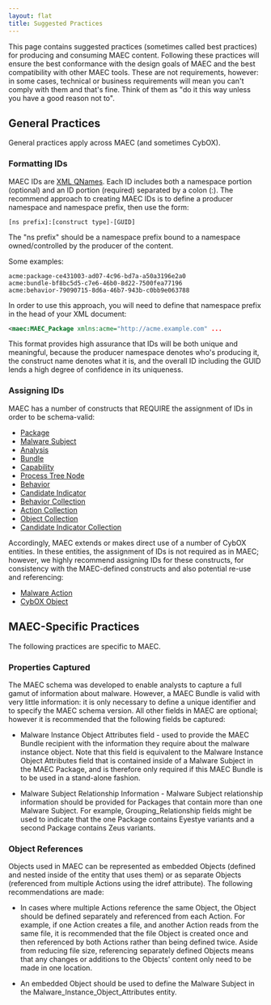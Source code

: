 ```yaml
---
layout: flat
title: Suggested Practices
---
```


This page contains suggested practices (sometimes called best practices) for producing and consuming MAEC content. Following these practices will ensure the best conformance with the design goals of MAEC and the best compatibility with other MAEC tools. These are not requirements, however: in some cases, technical or business requirements will mean you can't comply with them and that's fine. Think of them as "do it this way unless you have a good reason not to".

## General Practices

General practices apply across MAEC (and sometimes CybOX).

### Formatting IDs

MAEC IDs are [XML QNames](http://en.wikipedia.org/wiki/QName). Each ID includes both a namespace portion (optional) and an ID portion (required) separated by a colon (:). The recommend approach to creating MAEC IDs is to define a producer namespace and namespace prefix, then use the form:

`[ns prefix]:[construct type]-[GUID]`

The "ns prefix" should be a namespace prefix bound to a namespace owned/controlled by the producer of the content.

Some examples:

    acme:package-ce431003-ad07-4c96-bd7a-a50a3196e2a0
    acme:bundle-bf8bc5d5-c7e6-46b0-8d22-7500fea77196
    acme:behavior-79090715-8d6a-46b7-943b-c0bb9e063788

In order to use this approach, you will need to define that namespace prefix in the head of your XML document:

```xml
<maec:MAEC_Package xmlns:acme="http://acme.example.com" ...
```

This format provides high assurance that IDs will be both unique and meaningful, because the producer namespace denotes who's producing it, the construct name denotes what it is, and the overall ID including the GUID lends a high degree of confidence in its uniqueness.

### Assigning IDs

MAEC has a number of constructs that REQUIRE the assignment of IDs in order to be schema-valid:

* [Package](/data-model/{{site.current_version}}/maecPackage/PackageType)
* [Malware Subject](/data-model/{{site.current_version}}/maecPackage/MalwareSubjectType)
* [Analysis](/data-model/{{site.current_version}}/maecPackage/AnalysisType)
* [Bundle](/data-model/{{site.current_version}}/maecBundle/BundleType)
* [Capability](/data-model/{{site.current_version}}/maecBundle/CapabilityType)
* [Process Tree Node](/data-model/{{site.current_version}}/maecBundle/ProcessTreeNodeType)
* [Behavior](/data-model/{{site.current_version}}/maecBundle/BehaviorType)
* [Candidate Indicator](/data-model/{{site.current_version}}/maecBundle/CandidateIndicatorType)
* [Behavior Collection](/data-model/{{site.current_version}}/maecBundle/BehaviorCollectionType)
* [Action Collection](/data-model/{{site.current_version}}/maecBundle/ActionCollectionType)
* [Object Collection](/data-model/{{site.current_version}}/maecBundle/ObjectCollectionType)
* [Candidate Indicator Collection](/data-model/{{site.current_version}}/maecBundle/CandidateIndicatorCollectionType)

Accordingly, MAEC extends or makes direct use of a number of CybOX entities. In these entities, the assignment of IDs is not required as in MAEC; however, we highly recommend assigning IDs for these constructs, for consistency with the MAEC-defined constructs and also potential re-use and referencing:

* [Malware Action](/data-model/{{site.current_version}}/maecBundle/MalwareActionType)
* [CybOX Object](/data-model/{{site.current_version}}/cybox/ObjectType)

## MAEC-Specific Practices

The following practices are specific to MAEC.

### Properties Captured

The MAEC schema was developed to enable analysts to capture a full gamut of information about malware. However, a MAEC Bundle is valid with very little information: it is only necessary to define a unique identifier and to specify the MAEC schema version. All other fields in MAEC are optional; however it is recommended that the following fields be captured:

* Malware Instance Object Attributes field - used to provide the MAEC Bundle recipient with the information they require about the malware instance object. Note that this field is equivalent to the Malware Instance Object Attributes field that is contained inside of a Malware Subject in the MAEC Package, and is therefore only required if this MAEC Bundle is to be used in a stand-alone fashion.

* Malware Subject Relationship Information - Malware Subject relationship information should be provided for Packages that contain more than one Malware Subject. For example, Grouping_Relationship fields might be used to indicate that the one Package contains Eyestye variants and a second Package contains Zeus variants.

### Object References
Objects used in MAEC can be represented as embedded Objects (defined and nested inside of the entity that uses them) or as separate Objects (referenced from multiple Actions using the idref attribute).  The following recommendations are made:

* In cases where multiple Actions reference the same Object, the Object should be defined separately and referenced from each Action. For example, if one Action creates a file, and another Action reads from the same file, it is recommended that the file Object is created once and then referenced by both Actions rather than being defined twice. Aside from reducing file size, referencing separately defined Objects means that any changes or additions to the Objects' content only need to be made in one location.

* An embedded Object should be used to define the Malware Subject in the Malware_Instance_Object_Attributes entity.

